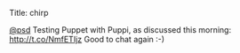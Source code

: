 Title: chirp

<a href="http://twitter.com/psd">@psd</a> Testing Puppet with Puppi, as discussed this morning: <a href="http://t.co/NmfETIjz">http://t.co/NmfETIjz</a> Good to chat again :-)
